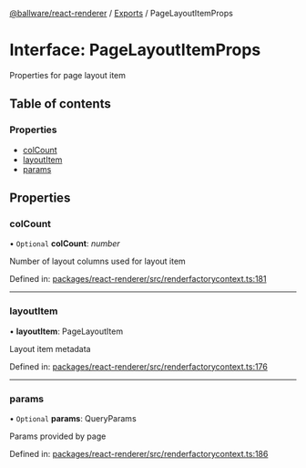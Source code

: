 [@ballware/react-renderer](../README.md) / [Exports](../modules.md) / PageLayoutItemProps

# Interface: PageLayoutItemProps

Properties for page layout item

## Table of contents

### Properties

- [colCount](pagelayoutitemprops.md#colcount)
- [layoutItem](pagelayoutitemprops.md#layoutitem)
- [params](pagelayoutitemprops.md#params)

## Properties

### colCount

• `Optional` **colCount**: *number*

Number of layout columns used for layout item

Defined in: [packages/react-renderer/src/renderfactorycontext.ts:181](https://github.com/ballware/ballware-client/blob/88ab695/packages/react-renderer/src/renderfactorycontext.ts#L181)

___

### layoutItem

• **layoutItem**: PageLayoutItem

Layout item metadata

Defined in: [packages/react-renderer/src/renderfactorycontext.ts:176](https://github.com/ballware/ballware-client/blob/88ab695/packages/react-renderer/src/renderfactorycontext.ts#L176)

___

### params

• `Optional` **params**: QueryParams

Params provided by page

Defined in: [packages/react-renderer/src/renderfactorycontext.ts:186](https://github.com/ballware/ballware-client/blob/88ab695/packages/react-renderer/src/renderfactorycontext.ts#L186)
